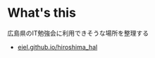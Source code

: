 What's this
================================================================================

広島県のIT勉強会に利用できそうな場所を整理する

* [eiel.github.io/hiroshima_hal](http://eiel.github.io/hiroshima_hall)
